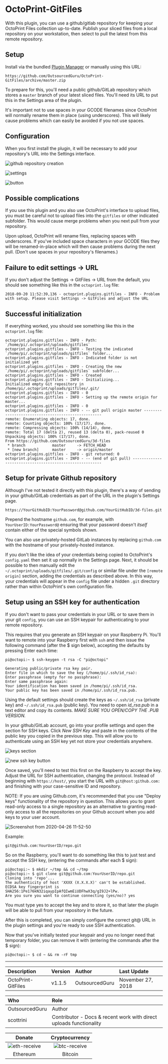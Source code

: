 # OctoPrint-GitFiles

With this plugin, you can use a github/gitlab repository for keeping your OctoPrint Files collection up-to-date. Publish your sliced files from a local repository on your workstation, then select to pull the latest from this remote repository.

## Setup

Install via the bundled [Plugin Manager](https://github.com/foosel/OctoPrint/wiki/Plugin:-Plugin-Manager)
or manually using this URL:

    https://github.com/OutsourcedGuru/OctoPrint-GitFiles/archive/master.zip

To prepare for this, you'll need a public github/GitLab repository which stores a `master` branch of your latest sliced files. You'll need its URL to put this in the Settings area of the plugin.

It's important not to use spaces in your GCODE filenames since OctoPrint will normally rename them in place (using underscores). This will likely cause problems which can easily be avoided if you not use spaces.

## Configuration

When you first install the plugin, it will be necessary to add your repository's URL into the Settings interface.

![github repository creation](https://user-images.githubusercontent.com/15971213/45719691-396fa600-bb56-11e8-9e71-d0d51c58ce4a.png)

![settings](https://user-images.githubusercontent.com/15971213/49118353-c28f1180-f258-11e8-8c3a-612dad2ad2e1.png)

![button](https://user-images.githubusercontent.com/15971213/49118125-18af8500-f258-11e8-8e80-5eed2abf3dfa.png)

## Possible complications

If you use this plugin and you also use OctoPrint's interface to upload files, you must be careful not to upload files into the `gitfiles` or other indicated subfolder. This would cause merge problems when you next pull from your repository.

Upon upload, OctoPrint will rename files, replacing spaces with underscores. If you've included space characters in your GCODE files they will be renamed-in-place which will then cause problems during the next pull. (Don't use spaces in your repository's filenames.)

## Failure to edit settings -> URL
If you don't adjust the Settings -> GitFiles -> URL from the default, you should see something like this in the `octoprint.log` file:

```
2018-09-20 11:52:39,136 - octoprint.plugins.gitfiles - INFO - Problem with setup. Please visit Settings -> GitFiles and adjust the URL
```

## Successful initialization
If everything worked, you should see something like this in the `octoprint.log` file:

```
octoprint.plugins.gitfiles - INFO - Path: `/home/pi/.octoprint/uploads/gitfiles`
octoprint.plugins.gitfiles - INFO - Testing the indicated `/home/pi/.octoprint/uploads/gitfiles` folder...
octoprint.plugins.gitfiles - INFO - Indicated folder is not initialized yet
octoprint.plugins.gitfiles - INFO - Creating the new `/home/pi/.octoprint/uploads/gitfiles` subfolder...
octoprint.plugins.gitfiles - INFO - Created
octoprint.plugins.gitfiles - INFO - Initializing...
Initialized empty Git repository in /home/pi/.octoprint/uploads/gitfiles/.git/
octoprint.plugins.gitfiles - INFO - 0
octoprint.plugins.gitfiles - INFO - Setting up the remote origin for master...
octoprint.plugins.gitfiles - INFO - 0
octoprint.plugins.gitfiles - INFO - -- git pull origin master ---------------------------------------------------
remote: Enumerating objects: 17, done.
remote: Counting objects: 100% (17/17), done.
remote: Compressing objects: 100% (14/14), done.
remote: Total 17 (delta 2), reused 13 (delta 0), pack-reused 0
Unpacking objects: 100% (17/17), done.
From https://github.com/OutsourcedGuru/3d-files
 * branch            master     -> FETCH_HEAD
 * [new branch]      master     -> origin/master
octoprint.plugins.gitfiles - INFO - git returned: 0
octoprint.plugins.gitfiles - INFO - -- (end of git pull) --------------------------------------------------------
```

## Setup for private Github repository
Although I've not tested it directly with this plugin, there's a way of sending in your github/GitLab credentials as part of the URL in the plugin's Settings page.

```
https://YourGitHubID:YourPassword@github.com/YourGitHubID/3d-files.git
```

Prepend the hostname `github.com`, for example, with `YourUserID:YourPassword@` ensuring that your password doesn't *itself* contain either of the special symbols shown.

You can also use privately-hosted GitLab instances by replacing `github.com` with the hostname of your privately-hosted instance.

If you don't like the idea of your credentials being copied to OctoPrint's `config.yaml` then set it up normally in the Settings page. Next, it should be possible to then manually edit the `~/.octoprint/uploads/gitfiles/.git/config` or similar file under the `[remote origin]` section, adding the credentials as described above. In this way, your credentials will appear in the `config` file under a hidden `.git` directory rather than within OctoPrint's own configuration file.

## Setup using an SSH key for authentication

If you don't want to pass your credentials in your URL or to save them in your git `config`, you can use an SSH keypair for authenticating to your remote repository.

This requires that you generate an SSH keypair on your Raspberry Pi.  You'll want to remote into your Raspberry first with `ssh` and then issue the following command (after the $ sign below), accepting the defaults by pressing Enter each time:

```
pi@octopi:~ $ ssh-keygen -t rsa -C "pi@octopi"

Generating public/private rsa key pair.
Enter file in which to save the key (/home/pi/.ssh/id_rsa): 
Enter passphrase (empty for no passphrase): 
Enter same passphrase again: 
Your identification has been saved in /home/pi/.ssh/id_rsa.
Your public key has been saved in /home/pi/.ssh/id_rsa.pub.
```

Using the default settings should create the keys as `~/.ssh/id_rsa` (private key) and `~/.ssh/id_rsa.pub` (public key).  You need to open *id_rsa.pub* in a text editor and copy its contents.  *MAKE SURE YOU OPEN/COPY THE .PUB VERSION.*

In your github/GitLab account, go into your profile settings and open the section for SSH keys.  Click *New SSH Key* and paste in the contents of the public key you copied in the previous step.  This will allow you to authenticate using an SSH key yet not store your credentials anywhere.

![keys section](https://i.imgur.com/8E5hA83.png)

![new ssh key button](https://i.imgur.com/5gKul5A.png)

Once saved, you'll need to test this first on the Raspberry to accept the key.  Adjust the URL for SSH authentication, changing the protocol.  Instead of beginning with `https://host/`, you start the URL with `git@host:github.com:` and finishing with your case-sensitive ID and repository.

NOTE: If you are using Github.com, it's recommended that you use "Deploy keys" functionality of the repository in question. This allows you to grant read-only access to a single repository as an alternative to granting read-only access to all the repositories on your Github account when you add keys to your user account.

![Screenshot from 2020-04-26 11-52-50](https://user-images.githubusercontent.com/125088/80304156-990f4800-87b4-11ea-8e0a-1720344cb8f2.png)

Example:
```
git@github.com:YourUserID/repo.git
```

So on the Raspberry, you'll want to do something like this to just test and accept the SSH key, (entering the commands after each $ sign):

```
pi@octopi:~ $ mkdir ~/tmp && cd ~/tmp
pi@octopi:~ $ git clone git@github.com:YourUserID/repo.git
Cloning into 'repo'...
The authenticity of host 'XXXX (X.X.X.X)' can't be established.
ECDSA key fingerprint is SHA256:1Pe176kN32iqaypIpAfQIwmEiUDFhwX3q/gI9J2+lPw.
Are you sure you want to continue connecting (yes/no)? yes
```

You must type yes to accept the key and to store it, so that later the plugin will be able to pull from your repository in the future.

After this is completed, you can simply configure the correct git@ URL in the plugin settings and you're ready to use SSH authentication.

Now that you've initially tested your keypair and you no longer need that temporary folder, you can remove it with (entering the commands after the $ sign):

```
pi@octopi:~ $ cd ~ && rm -rF tmp
```

---------------------------------------------

|Description|Version|Author|Last Update|
|:---|:---|:---|:---|
|OctoPrint-GitFiles|v1.1.5|OutsourcedGuru|November 27, 2018|

|Who|Role|
|:---|:---|
|OutsourcedGuru|Author|
|scottrini|Contributor - Docs & recent work with direct uploads functionality |

|Donate||Cryptocurrency|
|:-----:|---|:--------:|
| ![eth-receive](https://user-images.githubusercontent.com/15971213/40564950-932d4d10-601f-11e8-90f0-459f8b32f01c.png) || ![btc-receive](https://user-images.githubusercontent.com/15971213/40564971-a2826002-601f-11e8-8d5e-eeb35ab53300.png) |
|Ethereum||Bitcoin|
